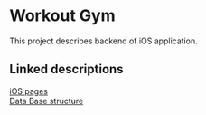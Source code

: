 # Workout Gym

This project describes backend of iOS application.

## Linked descriptions 

[iOS pages](https://www.figma.com/file/ge0gHH2TDKXxgXoewt0BAz/Lessons?node-id=1467%3A7337) \
[Data Base structure](https://lucid.app/lucidchart/d30427c9-ad1e-46fb-ab49-5c213604a0c5/edit?beaconFlowId=AF64EDAA2C00FD99&invitationId=inv_e568ae38-66c1-4659-85b1-8105fc560ae8&page=0_0#)
